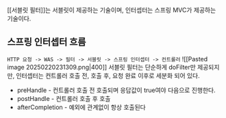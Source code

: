 [[서블릿 필터]]는 서블릿이 제공하는 기술이며, 인터셉터는 스프링  MVC가 제공하는 기술이다.

## 스프링 인터셉터 흐름
`HTTP 요청 -> WAS -> 필터 -> 서블릿 -> 스프링 인터셉터 -> 컨트롤러`
![[Pasted image 20250220231309.png|400]]
서블릿 필터는 단순하게 doFilter만 제공되지만, 인터셉터는 컨트롤러 호출 전, 호출 후, 요청 완료 이후로 세분화 되어 있다.
- preHandle - 컨트롤러 호출 전 호출되며 응답값이 true여야 다음으로 진행한다.
- postHandle - 컨트롤러 호출 후 호출
- afterCompletion - 예외에 관계없이 항상 호출된다